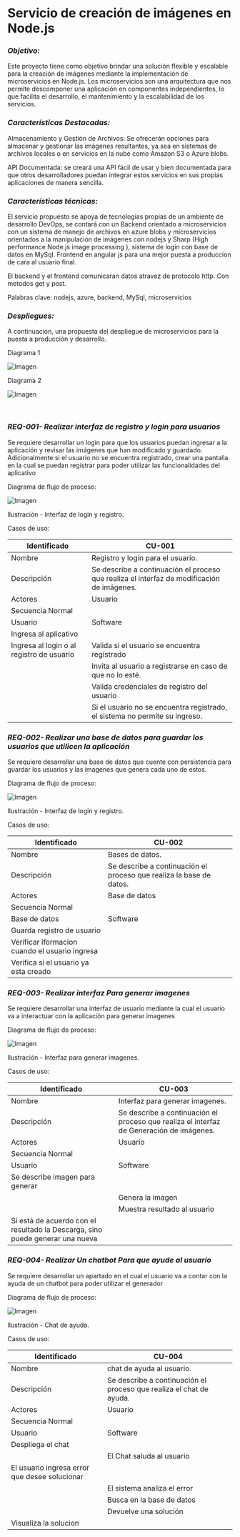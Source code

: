 # **Servicio de creación de imágenes en Node.js**


### _Objetivo:_  

Este proyecto tiene como objetivo brindar una solución flexible y escalable para la creación de imágenes mediante la implementación de microservicios en Node.js. Los microservicios son una arquitectura que nos permite descomponer una aplicación en componentes independientes, lo que facilita el desarrollo, el mantenimiento y la escalabilidad de los servicios. 


### _Características Destacadas:_ 

Almacenamiento y Gestión de Archivos: Se ofrecerán opciones para almacenar y gestionar las imágenes resultantes, ya sea en sistemas de archivos locales o en servicios en la nube como Amazon S3 o Azure blobs. 

API Documentada: se creará una API fácil de usar y bien documentada para que otros desarrolladores puedan integrar estos servicios en sus propias aplicaciones de manera sencilla. 


### _Características técnicas:_

 El servicio propuesto se apoya de tecnologías propias de un ambiente de desarrollo DevOps, se contará con un Backend orientado a microservicios con un sistema de manejo de archivos en azure blobs y microservicios orientados a la manipulación de imágenes con nodejs y Sharp (High performance Node.js image processing ), sistema de login con base de datos en MySql. Frontend en angular js para una mejor puesta a produccion de cara al usuario final. 

El backend y el frontend comunicaran datos atravez de protocolo http. Con metodos get y post. 

Palabras clave: nodejs, azure, backend, MySql, microservicios

  
### _Despliegues:_ 

A continuación, una propuesta del despliegue de microservicios para la puesta a producción y desarrollo. 

Diagrama 1

  
  ![Imagen](/imagesreadme/Captura.PNG)

Diagrama 2 

  ![Imagen](/imagesreadme//Captura2.PNG)

<br>

### _REQ-001- Realizar interfaz de registro y login para usuarios_ 

Se requiere desarrollar un login para que los usuarios puedan ingresar a la aplicación y revisar las imágenes que han modificado y guardado. Adicionalmente si el usuario no se encuentra registrado, crear una pantalla en la cual se puedan registrar para poder utilizar las funcionalidades del aplicativo  
   
   Diagrama de flujo de proceso:
   
  ![Imagen](/imagesreadme//Captura3.PNG)
  
  Ilustración - Interfaz de login y registro. 


  Casos de uso:

| Identificado   | CU-001  |
|-----|-----|
| Nombre  | Registro y login para el usuario. |
|Descripción |Se describe a continuación el proceso que realiza el interfaz de modificación de imágenes. |
|Actores |Usuario |
|Secuencia Normal|
|Usuario |Software |
|Ingresa al aplicativo ||
|Ingresa al login o al registro de usuario |Valida si el usuario se encuentra registrado |
||Invita al usuario a registrarse en caso de que no lo esté. |
||Valida credenciales de registro del usuario  |
||Si el usuario no se encuentra registrado, el sistema no permite su ingreso. |

### _REQ-002- Realizar una base de datos para guardar los usuarios que utilicen la aplicación_ 

Se requiere desarrollar una base de datos que cuente con persistencia para guardar los usuarios y las imagenes que genera cada uno de estos.  
   
   Diagrama de flujo de proceso:
   
  ![Imagen](/imagesreadme//Captura6.PNG)
  
  Ilustración - Interfaz de login y registro. 


  Casos de uso:

| Identificado   | CU-002  |
|-----|-----|
| Nombre  | Bases de datos. |
|Descripción |Se describe a continuación el proceso que realiza la base de datos. |
|Actores |Base de datos |
|Secuencia Normal|
|Base de datos |Software |
|Guarda registro de usuario ||
|Verificar iformacion cuando el usuario ingresa| |
|Verifica si el usuario ya esta creado | |


### _REQ-003- Realizar interfaz Para generar imagenes_ 

Se requiere desarrollar una interfaz de usuario mediante la cual el usuario va a interactuar con la aplicación para generar imagenes  

   Diagrama de flujo de proceso:
   
  ![Imagen](/imagesreadme//Captura4.PNG)
  
  Ilustración - Interfaz para generar imagenes. 


  Casos de uso:

| Identificado   | CU-003   |
|-----|-----|
| Nombre  | Interfaz para generar imagenes. |
|Descripción |Se describe a continuación el proceso que realiza el interfaz de Generación de imágenes. |
|Actores |Usuario |
|Secuencia Normal|
|Usuario |Software |
|Se describe imagen para generar  ||
| |Genera la imagen |
||Muestra resultado al usuario  |
|Si está de acuerdo con el resultado la Descarga, sino puede generar una nueva |  |


### _REQ-004- Realizar Un chatbot Para que ayude al usuario_ 

Se requiere desarrollar un apartado en el cual el usuario va a contar con la ayuda de un chatbot para poder utilizar el generador  

   Diagrama de flujo de proceso:
   
  ![Imagen](/imagesreadme//Captura5.PNG)
  
  Ilustración - Chat de ayuda. 


  Casos de uso:

| Identificado   | CU-004   |
|-----|-----|
| Nombre  | chat de ayuda al usuario. |
|Descripción |Se describe a continuación el proceso que realiza el chat de ayuda. |
|Actores |Usuario |
|Secuencia Normal|
|Usuario |Software |
|Despliega el chat  ||
| |El Chat saluda al usuario |
|El usuario ingresa error que desee solucionar|  |
| | El sistema analiza el error   |
| | Busca en la base de datos|
| | Devuelve una solución|
|Visualiza la solucion| |

